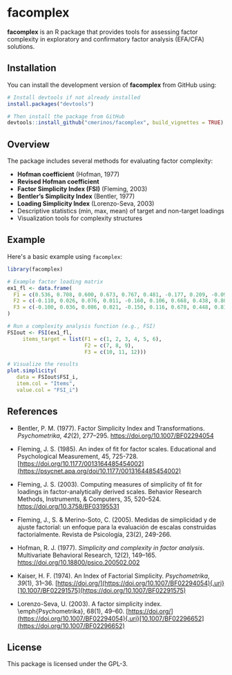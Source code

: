 # facomplex

**facomplex** is an R package that provides tools for assessing factor complexity in exploratory and confirmatory factor analysis (EFA/CFA) solutions.

<!-- badges: start -->

<!-- badges: end -->

## Installation

You can install the development version of **facomplex** from GitHub using:

``` r
# Install devtools if not already installed
install.packages("devtools")

# Then install the package from GitHub
devtools::install_github("cmerinos/facomplex", build_vignettes = TRUE)
```

## Overview

The package includes several methods for evaluating factor complexity:

-   **Hofman coefficient** (Hofman, 1977)
-   **Revised Hofman coefficient**
-   **Factor Simplicity Index (FSI)** (Fleming, 2003)
-   **Bentler’s Simplicity Index** (Bentler, 1977)
-   **Loading Simplicity Index** (Lorenzo-Seva, 2003)
-   Descriptive statistics (min, max, mean) of target and non-target loadings
-   Visualization tools for complexity structures

## Example

Here's a basic example using `facomplex`:

``` r
library(facomplex)

# Example factor loading matrix
ex1_fl <- data.frame(
  F1 = c(0.536, 0.708, 0.600, 0.673, 0.767, 0.481, -0.177, 0.209, -0.097, -0.115, 0.047, 0.024),
  F2 = c(-0.110, 0.026, 0.076, 0.011, -0.160, 0.106, 0.668, 0.438, 0.809, 0.167, 0.128, 0.041),
  F3 = c(-0.100, 0.036, 0.086, 0.021, -0.150, 0.116, 0.678, 0.448, 0.819, 0.577, 0.738, 0.751)
)

# Run a complexity analysis function (e.g., FSI)
FSIout <- FSI(ex1_fl,  
     items_target = list(F1 = c(1, 2, 3, 4, 5, 6),
                         F2 = c(7, 8, 9),
                         F3 = c(10, 11, 12)))

# Visualize the results
plot.simplicity(
   data = FSIout$FSI_i,
   item.col = "Items",
   value.col = "FSI_i")
```

## References

-   Bentler, P. M. (1977). Factor Simplicity Index and Transformations. *Psychometrika*, *42*(2), 277–295. <https://doi.org/10.1007/BF02294054>

-   Fleming, J. S. (1985). An index of fit for factor scales. Educational and Psychological Measurement, 45, 725-728. [https://doi.org/10.1177/0013164485454002](https://psycnet.apa.org/doi/10.1177/0013164485454002)

-   Fleming, J. S. (2003). Computing measures of simplicity of fit for loadings in factor-analytically derived scales. Behavior Research Methods, Instruments, & Computers, 35, 520–524. <https://doi.org/10.3758/BF03195531>

-   Fleming, J., S. & Merino-Soto, C. (2005). Medidas de simplicidad y de ajuste factorial: un enfoque para la evaluación de escalas construidas factorialmente. Revista de Psicología, 23(2), 249-266.

-   Hofman, R. J. (1977). *Simplicity and complexity in factor analysis*. Multivariate Behavioral Research, 12(2), 149–165. <https://doi.org/10.18800/psico.200502.002>

-   Kaiser, H. F. (1974). An Index of Factorial Simplicity. *Psychometrika*, *39*(1), 31–36. [https://doi.org/](https://doi.org/10.1007/BF02294054){.uri}[10.1007/BF02291575](https://doi.org/10.1007/BF02291575)

-   Lorenzo-Seva, U. (2003). A factor simplicity index. \emph{Psychometrika}, 68(1), 49–60. [https://doi.org/](https://doi.org/10.1007/BF02294054){.uri}[10.1007/BF02296652](https://doi.org/10.1007/BF02296652)

## License

This package is licensed under the GPL-3.
